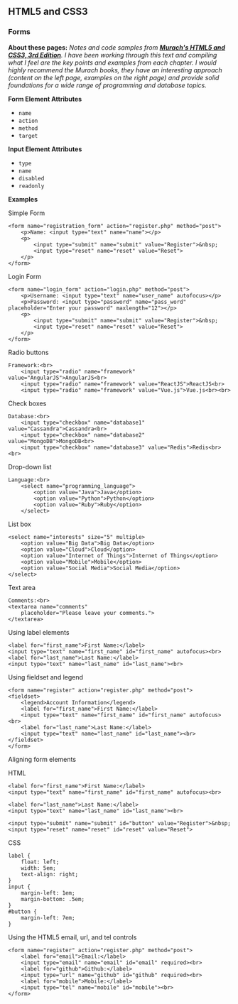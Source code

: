 ## HTML5 and CSS3

### Forms

**About these pages:** *Notes and code samples from **[Murach's HTML5 and CSS3, 3rd Edition](https://www.murach.com/shop/murachs-html5-and-css3-3rd-edition-detail)**. I have been working through this text and compiling what I feel are the key points and examples from each chapter. I would highly recommend the Murach books, they have an interesting approach (content on the left page, examples on the right page) and provide solid foundations for a wide range of programming and database topics.* 

**Form Element Attributes**

- `name`
- `action`
- `method`
- `target`

**Input Element Attributes**

- `type`
- `name`
- `disabled`
- `readonly`

**Examples**

Simple Form

	<form name="registration_form" action="register.php" method="post">
		<p>Name: <input type="text" name="name"></p>
		<p>
			<input type="submit" name="submit" value="Register">&nbsp;
			<input type="reset" name="reset" value="Reset">
		</p>
	</form>

Login Form

	<form name="login_form" action="login.php" method="post">
		<p>Username: <input type="text" name="user_name" autofocus></p>
		<p>Password: <input type="password" name="pass_word" placeholder="Enter your password" maxlength="12"></p>
		<p>
			<input type="submit" name="submit" value="Register">&nbsp;
			<input type="reset" name="reset" value="Reset">
		</p>
	</form>

Radio buttons

	Framework:<br>
		<input type="radio" name="framework" value="AngularJS">AngularJS<br>
		<input type="radio" name="framework" value="ReactJS">ReactJS<br>
		<input type="radio" name="framework" value="Vue.js">Vue.js<br><br>
	

Check boxes

	Database:<br>
		<input type="checkbox" name="database1" value="Cassandra">Cassandra<br>
		<input type="checkbox" name="database2" value="MongoDB">MongoDB<br>
		<input type="checkbox" name="database3" value="Redis">Redis<br><br>

Drop-down list

	Language:<br>
		<select name="programming_language">
			<option value="Java">Java</option>
			<option value="Python">Python</option>
			<option value="Ruby">Ruby</option>
		</select>

List box

	<select name="interests" size="5" multiple>
		<option value="Big Data">Big Data</option>
		<option value="Cloud">Cloud</option>
		<option value="Internet of Things">Internet of Things</option>
		<option value="Mobile">Mobile</option>
		<option value="Social Media">Social Media</option>
	</select>

Text area

	Comments:<br>
	<textarea name="comments"
		placeholder="Please leave your comments.">
	</textarea>

Using label elements

	<label for="first_name">First Name:</label>
	<input type="text" name="first_name" id="first_name" autofocus><br>
	<label for="last_name">Last Name:</label>
	<input type="text" name="last_name" id="last_name"><br>

Using fieldset and legend

	<form name="register" action="register.php" method="post">
	<fieldset>
		<legend>Account Information</legend>
		<label for="first_name">First Name:</label>
		<input type="text" name="first_name" id="first_name" autofocus><br>
		<label for="last_name">Last Name:</label>
		<input type="text" name="last_name" id="last_name"><br>
	</fieldset>
	</form>

Aligning form elements

HTML

	<label for="first_name">First Name:</label>
	<input type="text" name="first_name" id="first_name" autofocus><br>
		
	<label for="last_name">Last Name:</label>
	<input type="text" name="last_name" id="last_name"><br>
	
	<input type="submit" name="submit" id="button" value="Register">&nbsp;
	<input type="reset" name="reset" id="reset" value="Reset">


CSS

	label {
		float: left;
		width: 5em;
		text-align: right;
	}
	input {
		margin-left: 1em;
		margin-bottom: .5em;
	}
	#button {
		margin-left: 7em;
	}

Using the HTML5 email, url, and tel controls

	<form name="register" action="register.php" method="post">
		<label for="email">Email:</label>
		<input type="email" name="email" id="email" required><br>
		<label for="github">Github:</label>
		<input type="url" name="github" id="github" required><br>
		<label for="mobile">Mobile:</label>
		<input type="tel" name="mobile" id="mobile"><br>
	</form>